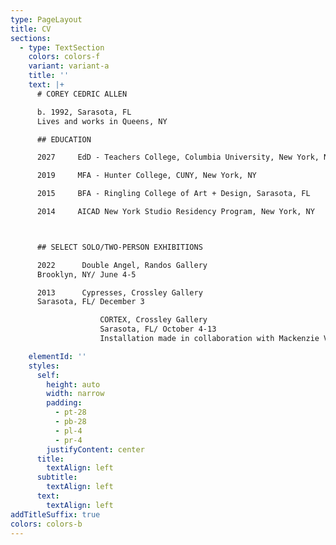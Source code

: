 ```yaml
---
type: PageLayout
title: CV
sections:
  - type: TextSection
    colors: colors-f
    variant: variant-a
    title: ''
    text: |+
      # COREY CEDRIC ALLEN

      b. 1992, Sarasota, FL
      Lives and works in Queens, NY

      ## EDUCATION

      2027     EdD - Teachers College, Columbia University, New York, NY

      2019     MFA - Hunter College, CUNY, New York, NY

      2015     BFA - Ringling College of Art + Design, Sarasota, FL

      2014     AICAD New York Studio Residency Program, New York, NY



      ## SELECT SOLO/TWO-PERSON EXHIBITIONS

      2022      Double Angel, Randos Gallery
      Brooklyn, NY/ June 4-5

      2013      Cypresses, Crossley Gallery
      Sarasota, FL/ December 3

                    CORTEX, Crossley Gallery
                    Sarasota, FL/ October 4-­13
                    Installation made in collaboration with Mackenzie Vartanian

    elementId: ''
    styles:
      self:
        height: auto
        width: narrow
        padding:
          - pt-28
          - pb-28
          - pl-4
          - pr-4
        justifyContent: center
      title:
        textAlign: left
      subtitle:
        textAlign: left
      text:
        textAlign: left
addTitleSuffix: true
colors: colors-b
---
```

